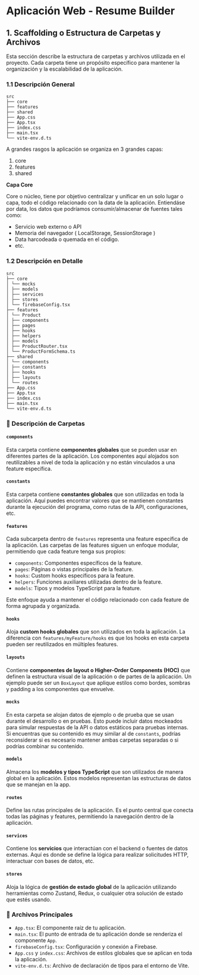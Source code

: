 # Aplicación Web - Resume Builder

## 1. Scaffolding o Estructura de Carpetas y Archivos

Esta sección describe la estructura de carpetas y archivos utilizada en el proyecto. Cada carpeta tiene un propósito específico para mantener la organización y la escalabilidad de la aplicación.

### 1.1 Descripción General

```
src
├── core
├── features
├── shared
├── App.css
├── App.tsx
├── index.css
├── main.tsx
└── vite-env.d.ts
```

A grandes rasgos la aplicación se organiza en 3 grandes capas:

1. core
2. features
3. shared

**Capa Core**

Core o núcleo, tiene por objetivo centralizar y unificar en un solo lugar o capa, todo el código relacionado con la data de la aplicación. Entiendáse por data, los datos que podríamos consumir/almacenar de fuentes tales como:

- Servicio web externo o API
- Memoria del navegador ( LocalStorage, SessionStorage )
- Data harcodeada o quemada en el código.
- etc.

### 1.2 Descripción en Detalle

```
src
├── core
│ └── mocks
│ ├── models
│ ├── services
│ ├── stores
│ └── firebaseConfig.tsx
├── features
│ └── Product
│ ├── components
│ ├── pages
│ ├── hooks
│ ├── helpers
│ ├── models
│ ├── ProductRouter.tsx
│ └── ProductFormSchema.ts
├── shared
│ └── components
│ ├── constants
│ ├── hooks
│ ├── layouts
│ └── routes
├── App.css
├── App.tsx
├── index.css
├── main.tsx
└── vite-env.d.ts
```

### 📂 Descripción de Carpetas

#### `components`

Esta carpeta contiene **componentes globales** que se pueden usar en diferentes partes de la aplicación. Los componentes aquí alojados son reutilizables a nivel de toda la aplicación y no están vinculados a una feature específica.

#### `constants`

Esta carpeta contiene **constantes globales** que son utilizadas en toda la aplicación. Aquí puedes encontrar valores que se mantienen constantes durante la ejecución del programa, como rutas de la API, configuraciones, etc.

#### `features`

Cada subcarpeta dentro de `features` representa una feature específica de la aplicación. Las carpetas de las features siguen un enfoque modular, permitiendo que cada feature tenga sus propios:

- `components`: Componentes específicos de la feature.
- `pages`: Páginas o vistas principales de la feature.
- `hooks`: Custom hooks específicos para la feature.
- `helpers`: Funciones auxiliares utilizadas dentro de la feature.
- `models`: Tipos y modelos TypeScript para la feature.

Este enfoque ayuda a mantener el código relacionado con cada feature de forma agrupada y organizada.

#### `hooks`

Aloja **custom hooks globales** que son utilizados en toda la aplicación. La diferencia con `features/myFeature/hooks` es que los hooks en esta carpeta pueden ser reutilizados en múltiples features.

#### `layouts`

Contiene **componentes de layout o Higher-Order Components (HOC)** que definen la estructura visual de la aplicación o de partes de la aplicación. Un ejemplo puede ser un `BoxLayout` que aplique estilos como bordes, sombras y padding a los componentes que envuelve.

#### `mocks`

En esta carpeta se alojan datos de ejemplo o de prueba que se usan durante el desarrollo o en pruebas. Esto puede incluir datos mockeados para simular respuestas de la API o datos estáticos para pruebas internas. Si encuentras que su contenido es muy similar al de `constants`, podrías reconsiderar si es necesario mantener ambas carpetas separadas o si podrías combinar su contenido.

#### `models`

Almacena los **modelos y tipos TypeScript** que son utilizados de manera global en la aplicación. Estos modelos representan las estructuras de datos que se manejan en la app.

#### `routes`

Define las rutas principales de la aplicación. Es el punto central que conecta todas las páginas y features, permitiendo la navegación dentro de la aplicación.

#### `services`

Contiene los **servicios** que interactúan con el backend o fuentes de datos externas. Aquí es donde se define la lógica para realizar solicitudes HTTP, interactuar con bases de datos, etc.

#### `stores`

Aloja la lógica de **gestión de estado global** de la aplicación utilizando herramientas como Zustand, Redux, o cualquier otra solución de estado que estés usando.

### 📄 Archivos Principales

- `App.tsx`: El componente raíz de tu aplicación.
- `main.tsx`: El punto de entrada de tu aplicación donde se renderiza el componente `App`.
- `firebaseConfig.tsx`: Configuración y conexión a Firebase.
- `App.css` y `index.css`: Archivos de estilos globales que se aplican en toda la aplicación.
- `vite-env.d.ts`: Archivo de declaración de tipos para el entorno de Vite.
